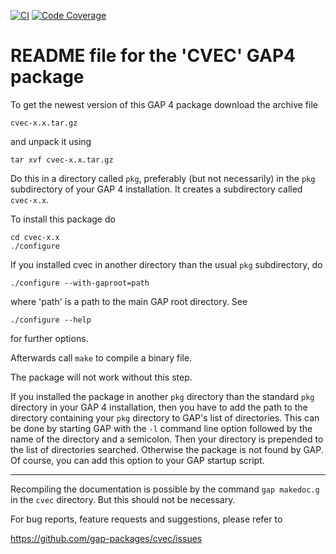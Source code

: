 [![CI](https://github.com/gap-packages/cvec/workflows/CI/badge.svg?branch=master)](https://github.com/gap-packages/cvec/actions?query=workflow%3ACI+branch%3Amaster)
[![Code Coverage](https://codecov.io/github/gap-packages/cvec/coverage.svg?branch=master&token=)](https://codecov.io/gh/gap-packages/cvec)

# README file for the 'CVEC' GAP4 package 
     
To get the newest version of this GAP 4 package download the
archive file

    cvec-x.x.tar.gz

and unpack it using 

    tar xvf cvec-x.x.tar.gz

Do this in a directory called `pkg`, preferably (but not necessarily)
in the `pkg` subdirectory of your GAP 4 installation. It creates a
subdirectory called `cvec-x.x`.

To install this package do

    cd cvec-x.x
    ./configure

If you installed cvec in another directory than the usual `pkg`
subdirectory, do

    ./configure --with-gaproot=path

where 'path' is a path to the main GAP root directory.
See

    ./configure --help

for further options.

Afterwards call `make` to compile a binary file.

The package will not work without this step.

If you installed the package in another `pkg` directory than the standard
`pkg` directory in your GAP 4 installation, then you have to add the path
to the directory containing your `pkg` directory to GAP's list of directories.
This can be done by starting GAP with the `-l` command line option
followed by the name of the directory and a semicolon. Then your directory
is prepended to the list of directories searched. Otherwise the package 
is not found by GAP. Of course, you can add this option to your GAP
startup script.

----------------------------------------------------------------------------

Recompiling the documentation is possible by the command `gap makedoc.g`
in the `cvec` directory. But this should not be necessary.

For bug reports, feature requests and suggestions, please refer to

   <https://github.com/gap-packages/cvec/issues>
